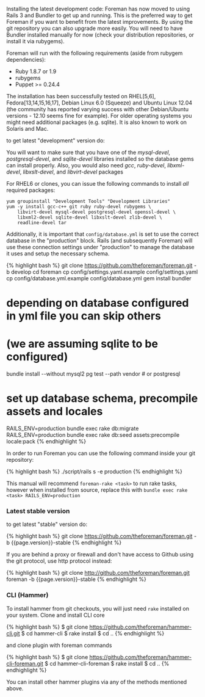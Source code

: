 
Installing the latest development code:
Foreman has now moved to using Rails 3 and Bundler to get up and running. This is the preferred way to get Foreman if you want to benefit from the latest improvements. By using the git repository you can also upgrade more easily. You will need to have Bundler installed manually for now (check your distribution repositories, or install it via rubygems).

Foreman will run with the following requirements (aside from rubygem dependencies):

* Ruby 1.8.7 or 1.9
* rubygems
* Puppet >= 0.24.4

The installation has been successfully tested on RHEL[5,6], Fedora[13,14,15,16,17], Debian Linux 6.0 (Squeeze) and Ubuntu Linux 12.04 (the community has reported varying success with other Debian/Ubuntu versions - 12.10 seems fine for example). For older operating systems you might need additional packages (e.g. sqlite).  It is also known to work on Solaris and Mac.

to get latest "development" version do:

You will want to make sure that you have one of the *mysql-devel*,
*postgresql-devel*, and *sqlite-devel* libraries installed so the database
gems can install properly. Also, you would also need *gcc*, *ruby-devel*,
*libxml-devel*, *libxslt-devel*, and *libvirt-devel* packages

For RHEL6 or clones, you can issue the following commands to install *all*
required packages:

    yum groupinstall "Development Tools" "Development Libraries"
    yum -y install gcc-c++ git ruby ruby-devel rubygems \
        libvirt-devel mysql-devel postgresql-devel openssl-devel \
        libxml2-devel sqlite-devel libxslt-devel zlib-devel \
        readline-devel tar

Additionally, it is important that `config/database.yml` is set to use
the correct database in the "production" block. Rails (and subsequently
Foreman) will use these connection settings under "production" to manage
the database it uses and setup the necessary schema.

{% highlight bash %}
git clone https://github.com/theforeman/foreman.git -b develop
cd foreman
cp config/settings.yaml.example config/settings.yaml
cp config/database.yml.example config/database.yml
gem install bundler
# depending on database configured in yml file you can skip others
# (we are assuming sqlite to be configured)
bundle install --without mysql2 pg test --path vendor # or postgresql
# set up database schema, precompile assets and locales
RAILS_ENV=production bundle exec rake db:migrate
RAILS_ENV=production bundle exec rake db:seed assets:precompile locale:pack
{% endhighlight %}

In order to run Foreman you can use the following command inside your git repository:

{% highlight bash %}
./script/rails s -e production
{% endhighlight %}

<div class="alert alert-info">This manual will recommend <code>foreman-rake &lt;task&gt;</code> to run rake tasks, however when installed from source, replace this with <code>bundle exec rake &lt;task&gt; RAILS_ENV=production</code></div>

### Latest stable version

to get latest "stable" version do:

{% highlight bash %}
git clone https://github.com/theforeman/foreman.git -b {{page.version}}-stable
{% endhighlight %}

If you are behind a proxy or firewall and don't have access to Github
using the git protocol, use http protocol instead:

{% highlight bash %}
git clone http://github.com/theforeman/foreman.git foreman -b {{page.version}}-stable
{% endhighlight %}

### CLI (Hammer)

To install hammer from git checkouts, you will just need ```rake``` installed on your system.
Clone and install CLI core

{% highlight bash %}
$ git clone https://github.com/theforeman/hammer-cli.git
$ cd hammer-cli
$ rake install
$ cd ..
{% endhighlight %}

and clone plugin with foreman commands

{% highlight bash %}
$ git clone https://github.com/theforeman/hammer-cli-foreman.git
$ cd hammer-cli-foreman
$ rake install
$ cd ..
{% endhighlight %}

You can install other hammer plugins via any of the methods mentioned above.
